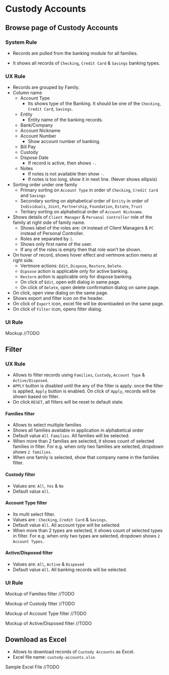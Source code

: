 

# Custody Accounts

## Browse page of Custody Accounts

### System Rule

- Records are pulled from the banking module for all families.

- It shows all records of `Checking`, `Credit Card` & `Savings` banking types.

### UX Rule

- Records are grouped by Family.
- Column name
  - Account Type
    - Its shows type of the Banking. It should be one of the `Checking`, `Credit Card`, `Savings`.
  - Entity
    - Entity name of the banking records.
  - Bank/Company
  - Account Nickname
  - Account Number
    - Show account number of banking.
  - Bill Pay
  - Custody
  - Dispose Date
    - If record is active, then shows `-`.
  - Notes
    - If notes is not available then show `-`.
    - If notes is too long, show it in next line. (Never shows ellipsis)
- Sorting order under one family
  - Primary sorting on `Account Type` in order of `Checking`, `Credit Card` and `Savings`
  - Secondary sorting on alphabetical order of `Entity` in order of `Individuals`, `Joint`, `Partnership`, `Foundation`, `Estate`, `Trust`
  - Tertiary sorting on alphabetical order of `Account Nickname`.
- Shows details of `Client Manager` & `Personal Controller` role of the family at right side of family name.
  - Shows label of the roles are: `CM` instead of Client Managers & `PC` instead of Personal Controller.
  - Roles are separated by `|`.
  - Shows only first name of the user.
  - If any of the roles is empty then that role won’t be shown.
- On hover of record, shows hover effect and vertmore action menu at right side.
  - Vertmore actions: `Edit`, `Dispose`, `Restore`, `Delete`.
  - `Dipsose` action is applicable only for active banking.
  - `Restore` action is applicable only for dispose banking.
  - On click of `Edit`, open edit dialog in same page.
  - On click of `Delete`, open delete confirmation dialog on same page.
- On click, open view dialog on the same page.
- Shows export and filter icon on the header.
- On click of `Export` icon, excel file will be downloaded on the same page.
- On click of `Filter` icon, opens filter dialog.

### UI Rule

Mockup //TODO



## Filter

### UX Rule

- Allows to filter records using `Families`, `Custody`,  `Account Type` & `Active/Disposed`.
- `APPLY` button is disabled until the any of the filter is apply. once the filter is applied, `Apply` button is enabled. On click of `Apply`, records will be shown based on filter.
- On click `RESET`, all filters will be reset to default state.

#### Families filter

- Allows to select multiple families
- Shows all families available in application in alphabetical order 
- Default value `All Families`. All families will be selected.
- When more than 2 families are selected, it shows count of selected families in filter. For e.g. when only two families are selected, dropdown shows `2 families`.
- When one family is selected, show that company name in the families filter.

#### Custody filter

- Values are: `All`, `Yes` & `No`
- Default value `All`. 

#### Account Type filter

- Its multi select filter.
- Values are : `Checking`, `Credit Card` & `Savings`.
- Default value `All`. All account type will be selected.
- When more than 2 types are selected, it shows count of selected types in filter. For e.g. when only two types are selected, dropdown shows `2 Account Types`.

#### Active/Disposed filter

- Values are: `All`, `Active` & `Disposed`
- Default value `All`. All banking records will be selected.

### UI Rule

Mockup of Families filter //TODO

Mockup of Custody filter //TODO

Mockup of Account Type filter //TODO

Mockup of Active/Disposed filter //TODO



## Download as Excel

- Allows to download records of `Custody Accounts` as Excel.
- Excel file name: `custody-accounts.xlsx`

Sample Excel File //TODO

